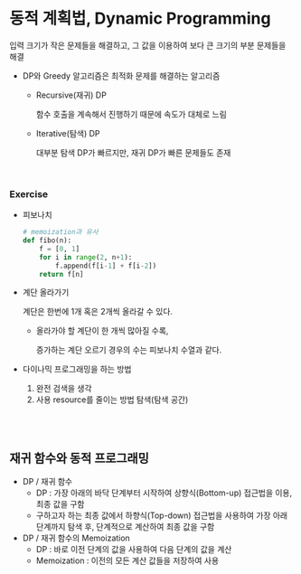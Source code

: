 # 동적 계획법, Dynamic Programming

입력 크기가 작은 문제들을  해결하고, 그 값을 이용하여 보다 큰 크기의 부분 문제들을 해결

- DP와 Greedy 알고리즘은 최적화 문제를 해결하는 알고리즘

  - Recursive(재귀) DP

    함수 호출을 계속해서 진행하기 때문에 속도가 대체로 느림

  - Iterative(탐색) DP

    대부분 탐색 DP가 빠르지만, 재귀 DP가 빠른 문제들도 존재

<br>

### Exercise

- 피보나치

  ```python
  # memoization과 유사
  def fibo(n):
      f = [0, 1]
      for i in range(2, n+1):
          f.append(f[i-1] + f[i-2])
      return f[n]
  ```

- 계단 올라가기

  계단은 한번에 1개 혹은 2개씩 올라갈 수 있다.

  - 올라가야 할 계단이 한 개씩 많아질 수록,

    증가하는 계단 오르기 경우의 수는 피보나치 수열과 같다.

- 다이나믹 프로그래밍을 하는 방법

  1. 완전 검색을 생각
  2. 사용 resource를 줄이는 방법 탐색(탐색 공간)

<br>

<br>

## 재귀 함수와 동적 프로그래밍

- DP / 재귀 함수
  - DP : 가장 아래의 바닥 단계부터 시작하여 상향식(Bottom-up) 접근법을 이용, 최종 값을 구함
  - 구하고자 하는 최종 값에서 하향식(Top-down) 접근법을 사용하여 가장 아래 단계까지 탐색 후, 단계적으로 계산하여 최종 값을 구함
- DP / 재귀 함수의 Memoization
  - DP : 바로 이전 단계의 값을 사용하여 다음 단계의 값을 계산
  - Memoization : 이전의 모든 계산 값들을 저장하여 사용